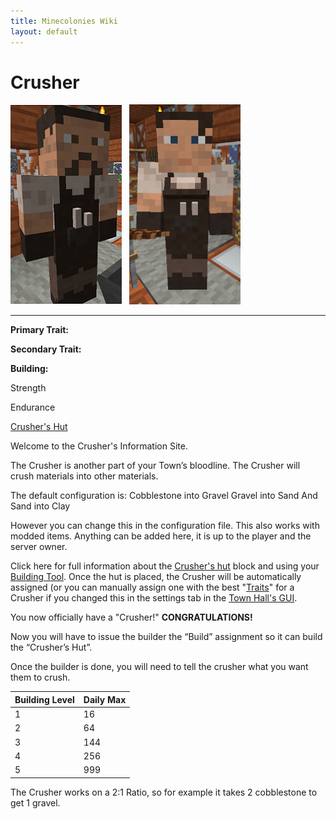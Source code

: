 ```yaml
---
title: Minecolonies Wiki
layout: default
---
```

# Crusher

<div class="infobox box text-center">
<img src="../../assets/images/workers/Crusher_M.png" alt="Crusher Male" />&nbsp;&nbsp;&nbsp;<img src="../../assets/images/workers/Crusher_F.png" alt="Crusher Female" />
<hr />
  <div class="row section-text text-left">
    <div class="col">
      <p><strong>Primary Trait:</strong></p>
      <p><strong>Secondary Trait:</strong></p>
      <p><strong>Building:</strong></p>
    </div>
    <div class="col">
      <p class="traitp">Strength</p>
      <p class="traits">Endurance</p>
      <p><a href="../buildings/crusher">Crusher's Hut</a></p>
    </div>
  </div>
</div>

Welcome to the Crusher's Information Site.

The Crusher is another part of your Town’s bloodline. The Crusher will crush materials into other materials. 

The default configuration is:
Cobblestone into Gravel
Gravel into Sand
And Sand into Clay

However you can change this in the configuration file. This also works with modded items. Anything can be added here, it is up to the player and the server owner.

Click here for full information about the [Crusher's hut](../../source/buildings/crusher) block and using your [Building Tool](../items/buildingtool). Once the hut is placed, the Crusher will be automatically assigned (or you can manually assign one with the best  "[Traits](../systems/workerinfo)" for a Crusher if you changed this in the settings tab in the [Town Hall's GUI](../../source/buildings/townhall).

You now officially have a "Crusher!" **CONGRATULATIONS!**

Now you will have to issue the builder the “Build” assignment so it can build the “Crusher’s Hut”.

Once the builder is done, you will need to tell the crusher what you want them to crush.

| Building Level | Daily Max |
| ----- | ----- |
| 1 | 16  |
| 2 | 64  |
| 3 | 144 |
| 4 | 256 |
| 5 | 999 |

The Crusher works on a 2:1 Ratio, so for example it takes 2 cobblestone to get 1 gravel.

<br>
